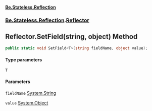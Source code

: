 #### [Be.Stateless.Reflection](README.md 'README')
### [Be.Stateless.Reflection](Be.Stateless.Reflection.md 'Be.Stateless.Reflection').[Reflector](Reflector.md 'Be.Stateless.Reflection.Reflector')

## Reflector.SetField<T>(string, object) Method

```csharp
public static void SetField<T>(string fieldName, object value);
```
#### Type parameters

<a name='Be.Stateless.Reflection.Reflector.SetField_T_(string,object).T'></a>

`T`
#### Parameters

<a name='Be.Stateless.Reflection.Reflector.SetField_T_(string,object).fieldName'></a>

`fieldName` [System.String](https://docs.microsoft.com/en-us/dotnet/api/System.String 'System.String')

<a name='Be.Stateless.Reflection.Reflector.SetField_T_(string,object).value'></a>

`value` [System.Object](https://docs.microsoft.com/en-us/dotnet/api/System.Object 'System.Object')